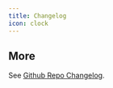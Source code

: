 ```yaml
---
title: Changelog
icon: clock
---
```


<!-- @include: ../../../packages/theme/CHANGELOG.md#recent-change -->

## More

See [Github Repo Changelog](https://github.com/vuepress-theme-hope/vuepress-theme-hope/blob/main/CHANGELOG.md).
